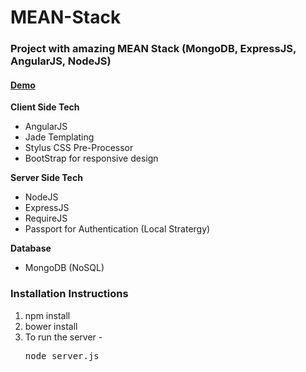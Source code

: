 MEAN-Stack
==========

<h3>Project with amazing MEAN Stack (MongoDB, ExpressJS, AngularJS, NodeJS)</h3>

<h4><a href="http://agile-brook-5763.herokuapp.com/" target="_blank">Demo</a></h4>

<b>Client Side Tech</b>
  <ul>
  	<li>AngularJS</li>
  	<li>Jade Templating</li>
  	<li>Stylus CSS Pre-Processor</li>
  	<li>BootStrap for responsive design</li>	
  </ul>

<b>Server Side Tech</b>
<ul>
	<li>NodeJS</li>
	<li>ExpressJS</li>
	<li>RequireJS</li>	
	<li>Passport for Authentication (Local Stratergy)</li>	
</ul>

<b>Database</b>
<ul>
	<li>MongoDB (NoSQL)</li>
</ul>

<h3>Installation Instructions</h3>
<ol>
	<li>npm install</li>
	<li>bower install</li>
	<li>To run the server - <pre>node server.js</pre></li>
</ol>
